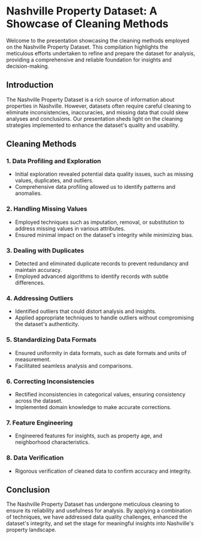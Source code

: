 # Nashville Property Dataset: A Showcase of Cleaning Methods

Welcome to the presentation showcasing the cleaning methods employed on the Nashville Property Dataset. This compilation highlights the meticulous efforts undertaken to refine and prepare the dataset for analysis, providing a comprehensive and reliable foundation for insights and decision-making.

## Introduction

The Nashville Property Dataset is a rich source of information about properties in Nashville. However, datasets often require careful cleaning to eliminate inconsistencies, inaccuracies, and missing data that could skew analyses and conclusions. Our presentation sheds light on the cleaning strategies implemented to enhance the dataset's quality and usability.

## Cleaning Methods

### 1. Data Profiling and Exploration

- Initial exploration revealed potential data quality issues, such as missing values, duplicates, and outliers.
- Comprehensive data profiling allowed us to identify patterns and anomalies.

### 2. Handling Missing Values

- Employed techniques such as imputation, removal, or substitution to address missing values in various attributes.
- Ensured minimal impact on the dataset's integrity while minimizing bias.

### 3. Dealing with Duplicates

- Detected and eliminated duplicate records to prevent redundancy and maintain accuracy.
- Employed advanced algorithms to identify records with subtle differences.

### 4. Addressing Outliers

- Identified outliers that could distort analysis and insights.
- Applied appropriate techniques to handle outliers without compromising the dataset's authenticity.

### 5. Standardizing Data Formats

- Ensured uniformity in data formats, such as date formats and units of measurement.
- Facilitated seamless analysis and comparisons.

### 6. Correcting Inconsistencies

- Rectified inconsistencies in categorical values, ensuring consistency across the dataset.
- Implemented domain knowledge to make accurate corrections.

### 7. Feature Engineering
- Engineered features for insights, such as property age, and neighborhood characteristics.

### 8. Data Verification

- Rigorous verification of cleaned data to confirm accuracy and integrity.

## Conclusion

The Nashville Property Dataset has undergone meticulous cleaning to ensure its reliability and usefulness for analysis. By applying a combination of techniques, we have addressed data quality challenges, enhanced the dataset's integrity, and set the stage for meaningful insights into Nashville's property landscape.
